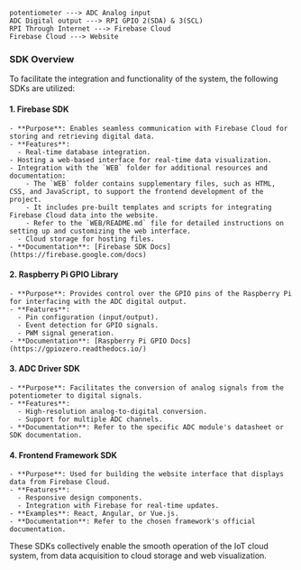 ```
potentiometer ---> ADC Analog input
ADC Digital output ---> RPI GPIO 2(SDA) & 3(SCL)
RPI Through Internet ---> Firebase Cloud
Firebase Cloud ---> Website
```

### SDK Overview

To facilitate the integration and functionality of the system, the following SDKs are utilized:

#### 1. **Firebase SDK**
    - **Purpose**: Enables seamless communication with Firebase Cloud for storing and retrieving digital data.
    - **Features**:
      - Real-time database integration.
    - Hosting a web-based interface for real-time data visualization.
    - Integration with the `WEB` folder for additional resources and documentation:
        - The `WEB` folder contains supplementary files, such as HTML, CSS, and JavaScript, to support the frontend development of the project.
        - It includes pre-built templates and scripts for integrating Firebase Cloud data into the website.
        - Refer to the `WEB/README.md` file for detailed instructions on setting up and customizing the web interface.
      - Cloud storage for hosting files.
    - **Documentation**: [Firebase SDK Docs](https://firebase.google.com/docs)

#### 2. **Raspberry Pi GPIO Library**
    - **Purpose**: Provides control over the GPIO pins of the Raspberry Pi for interfacing with the ADC digital output.
    - **Features**:
      - Pin configuration (input/output).
      - Event detection for GPIO signals.
      - PWM signal generation.
    - **Documentation**: [Raspberry Pi GPIO Docs](https://gpiozero.readthedocs.io/)

#### 3. **ADC Driver SDK**
    - **Purpose**: Facilitates the conversion of analog signals from the potentiometer to digital signals.
    - **Features**:
      - High-resolution analog-to-digital conversion.
      - Support for multiple ADC channels.
    - **Documentation**: Refer to the specific ADC module's datasheet or SDK documentation.

#### 4. **Frontend Framework SDK**
    - **Purpose**: Used for building the website interface that displays data from Firebase Cloud.
    - **Features**:
      - Responsive design components.
      - Integration with Firebase for real-time updates.
    - **Examples**: React, Angular, or Vue.js.
    - **Documentation**: Refer to the chosen framework's official documentation.

These SDKs collectively enable the smooth operation of the IoT cloud system, from data acquisition to cloud storage and web visualization.